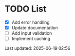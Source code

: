 # TODO List

- [x] Add error handling
- [x] Update documentation
- [ ] Add input validation
- [ ] Implement caching

Last updated: 2025-06-19 02:56
